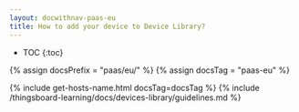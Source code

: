 ```yaml
---
layout: docwithnav-paas-eu
title: How to add your device to Device Library?
---
```


* TOC
{:toc}

{% assign docsPrefix = "paas/eu/" %}
{% assign docsTag = "paas-eu" %}

{% include get-hosts-name.html docsTag=docsTag %}
{% include /thingsboard-learning/docs/devices-library/guidelines.md %}
